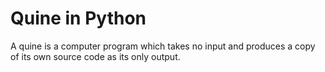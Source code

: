 # Quine in Python

A quine is a computer program which takes no input and produces a copy of its own source code as its only output.
